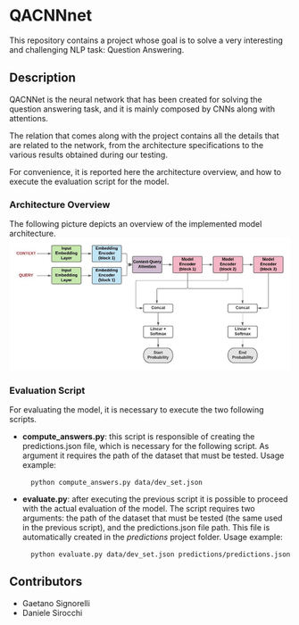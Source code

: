 # QACNNnet
This repository contains a project whose goal is to solve a very interesting and challenging NLP task: Question Answering.


## Description
QACNNet is the neural network that has been created for solving the question answering task, and it is mainly composed by CNNs along with attentions.

The relation that comes along with the project contains all the details that are related to the network, from the architecture specifications to the various results obtained during our testing.

For convenience, it is reported here the architecture overview, and how to execute the evaluation script for the model.

### Architecture Overview
The following picture depicts an overview of the implemented model architecture.
![Alt text](QACNNet_Architecture.jpg?raw=true "QACNNet")


### Evaluation Script
For evaluating the model, it is necessary to execute the two following scripts.

* **compute_answers.py**: this script is responsible of creating the predictions.json file, which is necessary for the following script. As argument it requires the path of the dataset that must be tested. Usage example:

        python compute_answers.py data/dev_set.json
* **evaluate.py**: after executing the previous script it is possible to proceed with the actual evaluation of the model. The script requires two arguments: the path of the dataset that must be tested (the same used in the previous script), and the predictions.json file path. This file is automatically created in the *predictions* project folder. Usage example:

        python evaluate.py data/dev_set.json predictions/predictions.json

## Contributors
* Gaetano Signorelli
* Daniele Sirocchi
     
 


